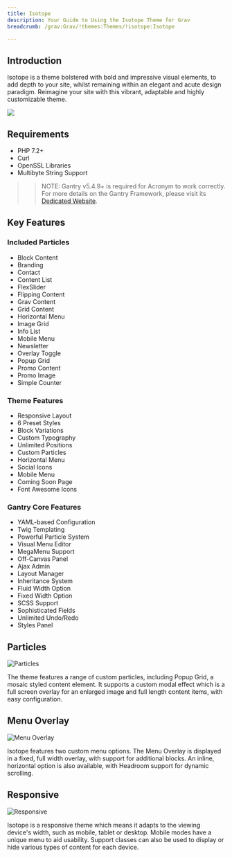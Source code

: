 ```yaml
---
title: Isotope
description: Your Guide to Using the Isotope Theme for Grav
breadcrumb: /grav:Grav/!themes:Themes/!isotope:Isotope

---
```


Introduction
-----

Isotope is a theme bolstered with bold and impressive visual elements, to add depth to your site, whilst remaining within an elegant and acute design paradigm. Reimagine your site with this vibrant, adaptable and highly customizable theme.

![](assets/isotope.jpeg)

Requirements
-----
* PHP 7.2+
* Curl
* OpenSSL Libraries
* Multibyte String Support

>> NOTE: Gantry v5.4.9+ is required for Acronym to work correctly. For more details on the Gantry Framework, please visit its [Dedicated Website](http://gantry.org).

Key Features
-----

### Included Particles

* Block Content
* Branding
* Contact
* Content List
* FlexSlider
* Flipping Content
* Grav Content
* Grid Content
* Horizontal Menu
* Image Grid
* Info List
* Mobile Menu
* Newsletter
* Overlay Toggle
* Popup Grid
* Promo Content
* Promo Image
* Simple Counter 

### Theme Features

* Responsive Layout
* 6 Preset Styles
* Block Variations
* Custom Typography
* Unlimited Positions
* Custom Particles
* Horizontal Menu
* Social Icons
* Mobile Menu
* Coming Soon Page
* Font Awesome Icons 

### Gantry Core Features

* YAML-based Configuration
* Twig Templating
* Powerful Particle System
* Visual Menu Editor
* MegaMenu Support
* Off-Canvas Panel
* Ajax Admin
* Layout Manager
* Inheritance System
* Fluid Width Option
* Fixed Width Option
* SCSS Support
* Sophisticated Fields
* Unlimited Undo/Redo
* Styles Panel

## Particles

![Particles](ft-2.jpg)

The theme features a range of custom particles, including Popup Grid, a mosaic styled content element. It supports a custom modal effect which is a full screen overlay for an enlarged image and full length content items, with easy configuration.

## Menu Overlay

![Menu Overlay](ft-3.jpg)

Isotope features two custom menu options. The Menu Overlay is displayed in a fixed, full width overlay, with support for additional blocks. An inline, horizontal option is also available, with Headroom support for dynamic scrolling.

## Responsive

![Responsive](ft-4.jpg)

Isotope is a responsive theme which means it adapts to the viewing device's width, such as mobile, tablet or desktop. Mobile modes have a unique menu to aid usability. Support classes can also be used to display or hide various types of content for each device.
